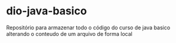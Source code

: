 # dio-java-basico
Repositório para armazenar todo o código do curso de java basico
alterando o conteudo de um arquivo de forma local